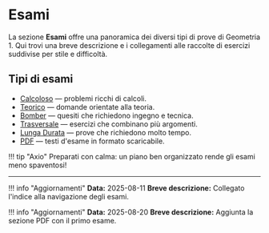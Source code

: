 <!-- Changelog: collegato l'indice alla navigazione principale e aggiunta la sezione PDF. -->

# Esami

La sezione **Esami** offre una panoramica dei diversi tipi di prove di Geometria 1. Qui trovi una breve descrizione e i collegamenti alle raccolte di esercizi suddivise per stile e difficoltà.

## Tipi di esami

- [Calcoloso](calcoloso/index.md) — problemi ricchi di calcoli.
- [Teorico](teorico/index.md) — domande orientate alla teoria.
- [Bomber](bomber/index.md) — quesiti che richiedono ingegno e tecnica.
- [Trasversale](trasversale/index.md) — esercizi che combinano più argomenti.
- [Lunga Durata](lunga-durata/index.md) — prove che richiedono molto tempo.
- [PDF](pdf/index.md) — testi d'esame in formato scaricabile.

!!! tip "Axio"
    Preparati con calma: un piano ben organizzato rende gli esami meno spaventosi!

---

!!! info "Aggiornamenti"
    **Data:** 2025-08-11
    **Breve descrizione:** Collegato l'indice alla navigazione degli esami.

!!! info "Aggiornamenti"
    **Data:** 2025-08-20
    **Breve descrizione:** Aggiunta la sezione PDF con il primo esame.
